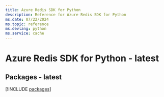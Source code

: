 ```yaml
---
title: Azure Redis SDK for Python
description: Reference for Azure Redis SDK for Python
ms.date: 07/22/2024
ms.topic: reference
ms.devlang: python
ms.service: cache
---
```

# Azure Redis SDK for Python - latest
## Packages - latest
[!INCLUDE [packages](redis-index.md)]